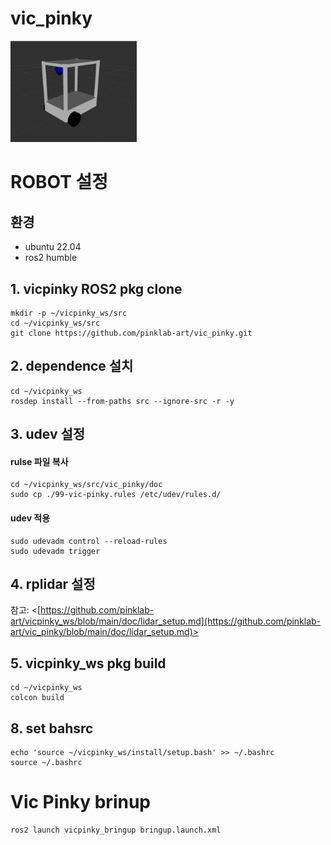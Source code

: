 # vic_pinky
<img src="/doc/image.png" width="40%" height="30%" title="vicpinky" alt="vicpinky"></img>

# ROBOT 설정
## 환경
- ubuntu 22.04
- ros2 humble
## 1. vicpinky ROS2 pkg clone
```
mkdir -p ~/vicpinky_ws/src
cd ~/vicpinky_ws/src
git clone https://github.com/pinklab-art/vic_pinky.git
````
## 2. dependence 설치
```
cd ~/vicpinky_ws
rosdep install --from-paths src --ignore-src -r -y
```
## 3. udev 설정
#### rulse 파일 복사
```
cd ~/vicpinky_ws/src/vic_pinky/doc
sudo cp ./99-vic-pinky.rules /etc/udev/rules.d/
```
#### udev 적용
```
sudo udevadm control --reload-rules
sudo udevadm trigger
```
## 4. rplidar 설정
참고: <[https://github.com/pinklab-art/vicpinky_ws/blob/main/doc/lidar_setup.md](https://github.com/pinklab-art/vic_pinky/blob/main/doc/lidar_setup.md)>

## 5. vicpinky_ws pkg build
```
cd ~/vicpinky_ws
colcon build
```
## 8. set bahsrc
```
echo 'source ~/vicpinky_ws/install/setup.bash' >> ~/.bashrc
source ~/.bashrc
```
# Vic Pinky brinup

```
ros2 launch vicpinky_bringup bringup.launch.xml
```
